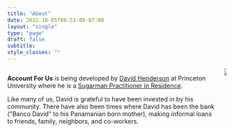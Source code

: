 ```yaml
---
title: "About"
date: 2022-10-05T08:53:08-07:00
layout: "single"
type: "page"
draft: false
subtitle: 
style_classes: ""
---
```


<div class="columns">
    <div class="column">
        <p>
            <strong>Account For Us</strong> is being developed by <a href="https://www.linkedin.com/in/davidihenderson/">David Henderson</a> at Princeton University where he is a <a href="https://behavioralpolicy.princeton.edu/news/inaugural-sugarman-fellows-join-center">Sugarman Practitioner in Residence</a>.
        </p>
        <p> Like many of us, David is grateful to have been invested in by his community. There have also been times where David has been the bank ("Banco David" to his Panamanian born mother), making informal loans to friends, family, neighbors, and co-workers.
        </p>
    </div>
    <div class="column is-one-half has-text-centered">
        <img src="/img/people/man-hands-in-pockets.png">
    </div>
</div>


